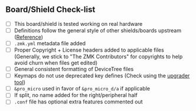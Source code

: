 <!-- If you're adding a board/shield please fill out this check-list, otherwise you can delete it -->
## Board/Shield Check-list
 - [ ] This board/shield is tested working on real hardware
 - [ ] Definitions follow the general style of other shields/boards upstream ([Reference](https://zmk.dev/docs/development/new-shield))
 - [ ] `.zmk.yml` metadata file added
 - [ ] Proper Copyright + License headers added to applicable files (Generally, we stick to "The ZMK Contributors" for copyrights to help avoid churn when files get edited)
 - [ ] General consistent formatting of DeviceTree files
 - [ ] Keymaps do not use deprecated key defines (Check using the [upgrader tool](https://zmk.dev/docs/codes/keymap-upgrader))
 - [ ] `&pro_micro` used in favor of `&pro_micro_d/a` if applicable
 - [ ] If split, no name added for the right/peripheral half
 - [ ] `.conf` file has optional extra features commented out
